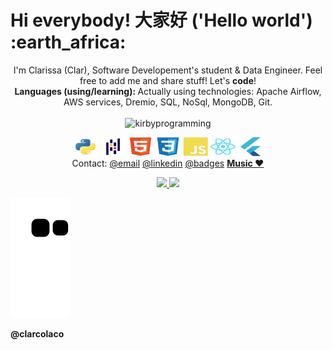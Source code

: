 
<div><b><h1>Hi everybody! 大家好 ('Hello world') :earth_africa: </h1> </b>
 <p align="center" width="100%"> 
I'm Clarissa (Clar), Software Developement's student & Data Engineer. Feel free to add me and share stuff!
  Let's <b>code</b>! <br> <b>Languages (using/learning): </b> Actually using technologies: Apache Airflow, AWS services, Dremio, SQL, NoSql, MongoDB, Git. <br><br>

  
   <img src="https://giffiles.alphacoders.com/163/163818.gif" alt="kirbyprogramming">
</div>

</p>

  <p align="center" width="100%">
  
  
  
  <img alt="Python" height="30" width="40" src="https://raw.githubusercontent.com/devicons/devicon/master/icons/python/python-original.svg">
  <img alt="rn" height="30" width="40" src="https://raw.githubusercontent.com/devicons/devicon/master/icons/pandas/pandas-original.svg">
  <img alt="HTML" height="30" width="40" src="https://raw.githubusercontent.com/devicons/devicon/master/icons/html5/html5-original.svg">
  <img alt="CSS" height="30" width="40" src="https://raw.githubusercontent.com/devicons/devicon/master/icons/css3/css3-original.svg">
  <img alt="JS" height="30" width="40" src="https://raw.githubusercontent.com/devicons/devicon/master/icons/javascript/javascript-plain.svg"> 
  <img alt="React" height="30" width="40" src="https://raw.githubusercontent.com/devicons/devicon/master/icons/react/react-original.svg">
  <img alt="Flutter" height="30" width="40" src="https://raw.githubusercontent.com/devicons/devicon/master/icons/flutter/flutter-original.svg">   

  
  <br>
 Contact:  <a href = "mailto:clarissa.colaco@hotmail.com">@email</a>   <a href="https://www.linkedin.com/in/clarissa-colaco-ramos" target="_blank">@linkedin</a> <a href="https://googlesolutions.qwiklabs.com/public_profiles/b3d90fd1-7ad4-4a1a-939f-e87fbdcb89a2" target="_blank"> @badges</a>  <b><a href="https://www.deezer.com/br/profile/689969113/history" target="_blank">Music ♥</b></a>    
  </p>
 <p align="center" width="100%">
  <a href="https://github.com/clarcolaco">
  <img height="180em" src="https://github-readme-stats.vercel.app/api?username=clarcolaco&show_icons=true&theme=dracula&include_all_commits=true&count_private=true"/>
  <img height="180em" src="https://github-readme-stats.vercel.app/api/top-langs/?username=clarcolaco&layout=compact&langs_count=7&theme=dracula"/> </a>
 
  
  ![Snake animation](https://github.com/clarcolaco/clarcolaco/blob/output/github-contribution-grid-snake.svg) 
  
  
  
 <b>@clarcolaco</b>

</p>
